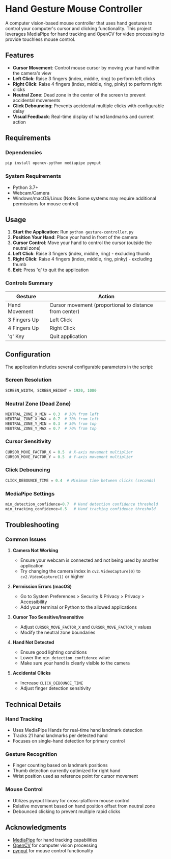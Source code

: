 # Hand Gesture Mouse Controller

A computer vision-based mouse controller that uses hand gestures to control your computer's cursor and clicking functionality. This project leverages MediaPipe for hand tracking and OpenCV for video processing to provide touchless mouse control.

## Features

- **Cursor Movement**: Control mouse cursor by moving your hand within the camera's view
- **Left Click**: Raise 3 fingers (index, middle, ring) to perform left clicks
- **Right Click**: Raise 4 fingers (index, middle, ring, pinky) to perform right clicks
- **Neutral Zone**: Dead zone in the center of the screen to prevent accidental movements
- **Click Debouncing**: Prevents accidental multiple clicks with configurable delay
- **Visual Feedback**: Real-time display of hand landmarks and current action

## Requirements

### Dependencies

```bash
pip install opencv-python mediapipe pynput
```

### System Requirements

- Python 3.7+
- Webcam/Camera
- Windows/macOS/Linux (Note: Some systems may require additional permissions for mouse control)

## Usage

1. **Start the Application**: Run `python gesture-controller.py`
2. **Position Your Hand**: Place your hand in front of the camera
3. **Cursor Control**: Move your hand to control the cursor (outside the neutral zone)
4. **Left Click**: Raise 3 fingers (index, middle, ring) - excluding thumb
5. **Right Click**: Raise 4 fingers (index, middle, ring, pinky) - excluding thumb
6. **Exit**: Press 'q' to quit the application

### Controls Summary

| Gesture | Action |
|---------|--------|
| Hand Movement | Cursor movement (proportional to distance from center) |
| 3 Fingers Up | Left Click |
| 4 Fingers Up | Right Click |
| 'q' Key | Quit application |

## Configuration

The application includes several configurable parameters in the script:

### Screen Resolution
```python
SCREEN_WIDTH, SCREEN_HEIGHT = 1920, 1080
```

### Neutral Zone (Dead Zone)
```python
NEUTRAL_ZONE_X_MIN = 0.3  # 30% from left
NEUTRAL_ZONE_X_MAX = 0.7  # 70% from left
NEUTRAL_ZONE_Y_MIN = 0.3  # 30% from top
NEUTRAL_ZONE_Y_MAX = 0.7  # 70% from top
```

### Cursor Sensitivity
```python
CURSOR_MOVE_FACTOR_X = 0.5  # X-axis movement multiplier
CURSOR_MOVE_FACTOR_Y = 0.5  # Y-axis movement multiplier
```

### Click Debouncing
```python
CLICK_DEBOUNCE_TIME = 0.4  # Minimum time between clicks (seconds)
```

### MediaPipe Settings
```python
min_detection_confidence=0.7  # Hand detection confidence threshold
min_tracking_confidence=0.5   # Hand tracking confidence threshold
```

## Troubleshooting

### Common Issues

1. **Camera Not Working**
   - Ensure your webcam is connected and not being used by another application
   - Try changing the camera index in `cv2.VideoCapture(0)` to `cv2.VideoCapture(1)` or higher

2. **Permission Errors (macOS)**
   - Go to System Preferences > Security & Privacy > Privacy > Accessibility
   - Add your terminal or Python to the allowed applications

3. **Cursor Too Sensitive/Insensitive**
   - Adjust `CURSOR_MOVE_FACTOR_X` and `CURSOR_MOVE_FACTOR_Y` values
   - Modify the neutral zone boundaries

4. **Hand Not Detected**
   - Ensure good lighting conditions
   - Lower the `min_detection_confidence` value
   - Make sure your hand is clearly visible to the camera

5. **Accidental Clicks**
   - Increase `CLICK_DEBOUNCE_TIME`
   - Adjust finger detection sensitivity

## Technical Details

### Hand Tracking
- Uses MediaPipe Hands for real-time hand landmark detection
- Tracks 21 hand landmarks per detected hand
- Focuses on single-hand detection for primary control

### Gesture Recognition
- Finger counting based on landmark positions
- Thumb detection currently optimized for right hand
- Wrist position used as reference point for cursor movement

### Mouse Control
- Utilizes pynput library for cross-platform mouse control
- Relative movement based on hand position offset from neutral zone
- Debounced clicking to prevent multiple rapid clicks


## Acknowledgments

- [MediaPipe](https://mediapipe.dev/) for hand tracking capabilities
- [OpenCV](https://opencv.org/) for computer vision processing
- [pynput](https://pypi.org/project/pynput/) for mouse control functionality
